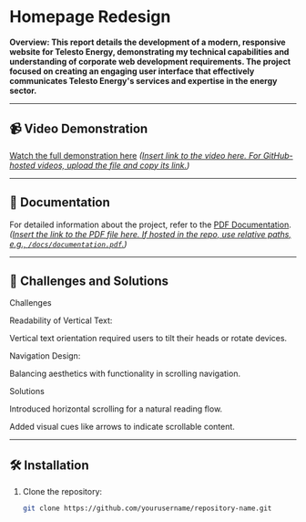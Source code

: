 # Homepage Redesign

**Overview: This report details the development of a modern, responsive website for Telesto 
Energy, demonstrating my technical capabilities and understanding of corporate web 
development requirements. The project focused on creating an engaging user interface 
that effectively communicates Telesto Energy's services and expertise in the energy 
sector.**

---

## 📹 Video Demonstration

[Watch the full demonstration here](#) *([Insert link to the video here. For GitHub-hosted videos, upload the file and copy its link.](https://drive.google.com/file/d/1G9feVhz4G9bFbDR-RcVkjSd2G6N1qVIG/view?usp=sharing))*

---

## 📄 Documentation

For detailed information about the project, refer to the [PDF Documentation](#). *([Insert the link to the PDF file here. If hosted in the repo, use relative paths, e.g., `/docs/documentation.pdf`.](https://docs.google.com/document/d/1q-8HoFIgkrZOKDz3U_Yzq7wyHtdPShmY3tcKBlwvrpE/edit?usp=sharing))*

---

## 🚀 Challenges and Solutions

Challenges

Readability of Vertical Text:

Vertical text orientation required users to tilt their heads or rotate devices.

Navigation Design:

Balancing aesthetics with functionality in scrolling navigation.

Solutions

Introduced horizontal scrolling for a natural reading flow.

Added visual cues like arrows to indicate scrollable content.



---

## 🛠️ Installation

1. Clone the repository:
   ```bash
   git clone https://github.com/yourusername/repository-name.git
